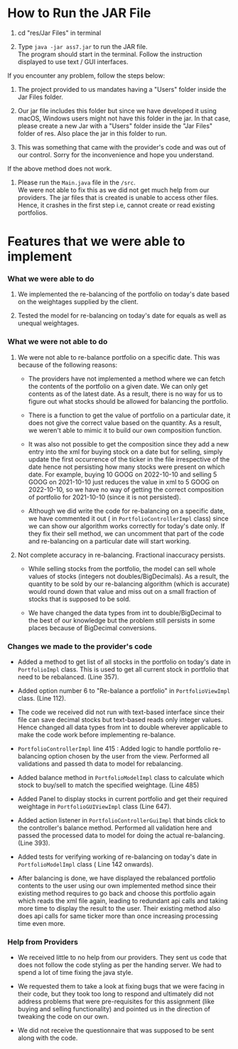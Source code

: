 # How to Run the JAR File

1. cd "res/Jar Files" in terminal

2. Type `java -jar ass7.jar` to run the JAR file.\
   The program should start in the terminal. Follow the instruction displayed to use text / GUI
   interfaces.

If you encounter any problem, follow the steps below: 

1. The project provided to us mandates having a "Users" folder inside the Jar Files folder.

2. Our jar file includes this folder but since we have developed it using macOS, Windows users might
   not have this folder in the jar. In that case, please create a new Jar with a "Users" folder
   inside the "Jar Files" folder of res. Also place the jar in this folder to run.

3. This was something that came with the provider's code and was out of our control. Sorry for the
   inconvenience and hope you understand.

If the above method does not work.


1. Please run the `Main.java` file in the `/src`. \
We were not able to fix this as we did not get much help from our providers. The jar files that is created
is unable to access other files. Hence, it crashes in the first step i.e, cannot create or read existing portfolios.


# Features that we were able to implement

### What we were able to do

1. We implemented the re-balancing of the portfolio on today's date based on the weightages supplied
   by the client.


2. Tested the model for re-balancing on today's date for equals as well as unequal weightages.

### What we were not able to do

1. We were not able to re-balance portfolio on a specific date. This was because of the following
   reasons:

    - The providers have not implemented a method where we can fetch the contents of the portfolio
      on a given date. We can only get contents as of the latest date.
      As a result, there is no way for us to figure out what stocks should be allowed for balancing
      the portfolio.

    - There is a function to get the value of portfolio on a particular date, it does not give the correct value
   based on the quantity. As a result, we weren't able to mimic it to build our own composition function. 

    - It was also not possible to get the composition since they add a new entry into the xml for
      buying stock on a date but for selling, simply update the first occurrence of the ticker in the
      file irrespective of the date hence not persisting how many stocks were present on which date.
      For example, buying 10 GOOG on 2022-10-10 and selling 5 GOOG on 2021-10-10 just reduces the
      value in xml to 5 GOOG on 2022-10-10, so we have no way of getting the correct composition of
      portfolio for 2021-10-10 (since it is not persisted).

    - Although we did write the code for re-balancing on a specific date, we have commented it out (
      in `PortfolioControllerImpl` class) since we can show our algorithm works correctly for
      today's date only. If they fix their sell method, we can uncomment that part of the code and
      re-balancing on a particular date will start working.


2. Not complete accuracy in re-balancing. Fractional inaccuracy persists.

    - While selling stocks from the portfolio, the model can sell whole values of stocks (integers not
      doubles/BigDecimals). As a result, the quantity to be sold
      by our re-balancing algorithm (which is accurate) would round down that value and miss out on
      a small fraction of stocks that is supposed to be sold.

    - We have changed the data types from int to double/BigDecimal to the best of our knowledge but
      the problem still persists in some places because of BigDecimal conversions.

      
### Changes we made to the provider's code

- Added a method to get list of all stocks in the portfolio on today's date in `PortfolioImpl`
  class. This is used to get all current stock in portfolio that need to be rebalanced. (Line 357).


- Added option number 6 to "Re-balance a portfolio" in `PortfolioViewImpl` class. (Line 112).


- The code we received did not run with text-based interface since their file can save decimal
  stocks but text-based reads only integer values. Hence changed all data types from int to double
  wherever applicable to make the code work before implementing re-balance.


- `PortfolioControllerImpl` line 415 :  Added logic to handle portfolio re-balancing option chosen
  by the user from the view. Performed all validations and passed th data to model for rebalancing.


- Added balance method in `PortfolioModelImpl` class to calculate which stock to buy/sell to match
  the specified weightage. (Line 485)


- Added Panel to display stocks in current portfolio and get their required weightage
  in `PortfolioGUIViewImpl` class (Line 647).


- Added action listener in `PortfolioControllerGuiImpl` that binds click to the controller's
  balance method. Performed all validation here and passed the processed data to model for doing
  the actual re-balancing. (Line 393).


- Added tests for verifying working of re-balancing on today's date in `PortfolioModelImpl` class (
  Line 142 onwards).


- After balancing is done, we have displayed the rebalanced portfolio contents to the user using
  our own implemented method since their existing method requires to go back and choose this
  portfolio again which reads the xml file again, leading to redundant api calls and taking more
  time to display the result to the user. Their existing method also does api calls for same ticker
  more than once increasing processing time even more.

### Help from Providers

- We received little to no help from our providers. They sent us code that does not follow the code
  styling as per the handing server. We had to spend a lot of time fixing the java style.


- We requested them to take a look at fixing bugs that we were facing in their code, but they took
  too long to respond and ultimately did not address problems that were pre-requisites for this
  assignment (like buying and selling functionality) and pointed us in the direction of tweaking the
  code on our own.


- We did not receive the questionnaire that was supposed to be sent along with the code.

